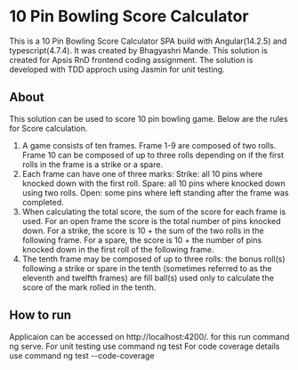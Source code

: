 
# 10 Pin Bowling Score Calculator

This is a 10 Pin Bowling Score Calculator SPA build with Angular(14.2.5) and typescript(4.7.4). It was created by Bhagyashri Mande. This solution is created for Apsis RnD frontend coding assignment. The solution is developed with TDD approch using Jasmin for unit testing.

## About

This solution can be used to score 10 pin bowling game. Below are the rules for Score calculation.
1. A game consists of ten frames. Frame 1-9 are composed of two rolls. Frame 10 can be composed of up to three rolls depending on if the first rolls in the frame is a strike or a spare.
2. Each frame can have one of three marks:
		Strike: all 10 pins where knocked down with the first roll.
		Spare: all 10 pins where knocked down using two rolls.
		Open: some pins where left standing after the frame was completed.
3. When calculating the total score, the sum of the score for each frame is used.
    For an open frame the score is the total number of pins knocked down.
    For a strike, the score is 10 + the sum of the two rolls in the following frame.
    For a spare, the score is 10 + the number of pins knocked down in the first roll of the following frame.
4. The tenth frame may be composed of up to three rolls: the bonus roll(s) following a strike or spare in the tenth (sometimes referred to as the eleventh and twelfth frames) are fill ball(s) used only to calculate the score of the mark rolled in the tenth.


## How to run
Applicaion can be accessed on http://localhost:4200/. for this run command ng serve.
For unit testing use command ng test
For code coverage details use command ng test --code-coverage


